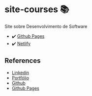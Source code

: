 # site-courses 📚

Site sobre Desenvolvimento de Software

- ✔️ [Github Pages](https://heviane.github.io/site-courses)
- ✔️ [Netlify](https://heviane.netlify.app)

## References

- [Linkedin](https://www.linkedin.com/in/heviane-bastos)
- [Portfólio](https://heviane.github.io/heviane)
- [Github](https://github.com/heviane)
- [Github Pages](https://heviane.github.io)
